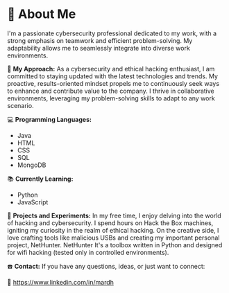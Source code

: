 # 👋 About Me
I'm a passionate cybersecurity professional dedicated to my work, with a strong emphasis on teamwork and efficient problem-solving. My adaptability allows me to seamlessly integrate into diverse work environments.

🚀 **My Approach:**
As a cybersecurity and ethical hacking enthusiast, I am committed to staying updated with the latest technologies and trends. My proactive, results-oriented mindset propels me to continuously seek ways to enhance and contribute value to the company. I thrive in collaborative environments, leveraging my problem-solving skills to adapt to any work scenario.

💻 **Programming Languages:**
- Java
- HTML
- CSS
- SQL
- MongoDB

📚 **Currently Learning:**
- Python
- JavaScript

🔐 **Projects and Experiments:**
In my free time, I enjoy delving into the world of hacking and cybersecurity. I spend hours on Hack the Box machines, igniting my curiosity in the realm of ethical hacking. On the creative side, I love crafting tools like malicious USBs and creating my important personal project, NetHunter. NetHunter It's a toolbox 
written in Python and designed for wifi hacking (tested only in controlled environments).

☎️ **Contact:**
If you have any questions, ideas, or just want to connect:

💼 https://www.linkedin.com/in/mardh 
